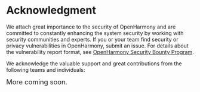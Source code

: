# Acknowledgment

We attach great importance to the security of OpenHarmony and are committed to constantly enhancing the system security by working with security communities and experts. If you or your team find security or privacy vulnerabilities in OpenHarmony, submit an issue. For details about the vulnerability report format, see [OpenHarmony Security Bounty Program](rewards_program.md).

We acknowledge the valuable support and great contributions from the following teams and individuals:

<font size=4>More coming soon.</font>

